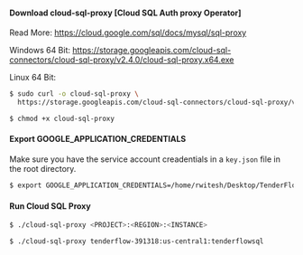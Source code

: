 #### Download cloud-sql-proxy [Cloud SQL Auth proxy Operator]

Read More: https://cloud.google.com/sql/docs/mysql/sql-proxy

Windows 64 Bit: https://storage.googleapis.com/cloud-sql-connectors/cloud-sql-proxy/v2.4.0/cloud-sql-proxy.x64.exe

Linux 64 Bit:

```bash
$ sudo curl -o cloud-sql-proxy \
  https://storage.googleapis.com/cloud-sql-connectors/cloud-sql-proxy/v2.4.0/cloud-sql-proxy.linux.amd64

$ chmod +x cloud-sql-proxy
```

#### Export GOOGLE_APPLICATION_CREDENTIALS
Make sure you have the service account creadentials in a `key.json` file in the root directory.
```bash
$ export GOOGLE_APPLICATION_CREDENTIALS=/home/rwitesh/Desktop/TenderFlowBackend/key.json
```

#### Run Cloud SQL Proxy

```bash
$ ./cloud-sql-proxy <PROJECT>:<REGION>:<INSTANCE>

$ ./cloud-sql-proxy tenderflow-391318:us-central1:tenderflowsql
```


